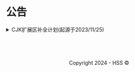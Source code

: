 <!--Markdown 编写-->
<title>计划</title>
<link rel="shortcut icon" href="https://hss.fmdns.cn/assets/pic/favicon.ico">

# 公告

<details>
<summary>CJK扩展区补全计划(起源于2023/11/25)</summary>
    起源这个计划的原因:更好的支持所有生僻字在各个领域

</details>

## &nbsp;


<div align="center">
    Copyright 2024 - HSS ©
</div>